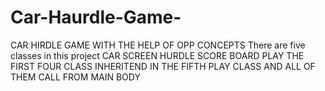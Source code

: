 # Car-Haurdle-Game-
CAR HIRDLE GAME WITH THE HELP OF OPP CONCEPTS 
There are five classes in this project 
CAR 
SCREEN
HURDLE
SCORE BOARD
PLAY
THE FIRST FOUR CLASS INHERITEND IN THE FIFTH PLAY CLASS AND ALL OF THEM CALL FROM MAIN BODY
